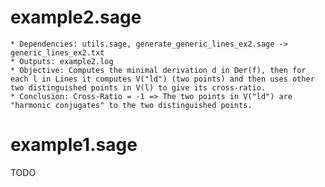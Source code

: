 # example2.sage
	* Dependencies: utils.sage, generate_generic_lines_ex2.sage -> generic_lines_ex2.txt
	* Outputs: example2.log
	* Objective: Computes the minimal derivation d in Der(f), then for each l in Lines it computes V("ld") (two points) and then uses other two distinguished points in V(l) to give its cross-ratio.
	* Conclusion: Cross-Ratio = -1 => The two points in V("ld") are "harmonic conjugates" to the two distinguished points.

# example1.sage
TODO
